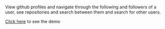 View github profiles and navigate through the following and followers of a user, see repositories and search between them and search for other users.

 [Click here](https://awesome-github-viewer.netlify.app/) to see the demo

